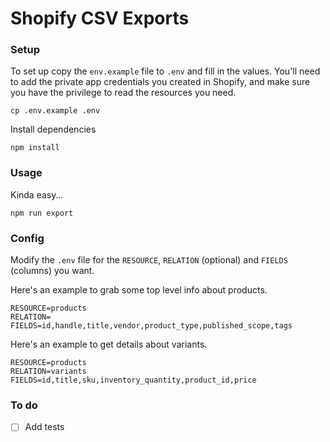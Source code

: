 # Shopify CSV Exports

### Setup

To set up copy the `env.example` file to `.env` and fill in the values. You'll need to add the private app credentials you created in Shopify, and make sure you have the privilege to read the resources you need.

```
cp .env.example .env
```

Install dependencies
```
npm install
```

### Usage

Kinda easy...
```
npm run export
```

### Config

Modify the `.env` file for the `RESOURCE`, `RELATION` (optional) and `FIELDS` (columns) you want.

Here's an example to grab some top level info about products.
```env
RESOURCE=products
RELATION=
FIELDS=id,handle,title,vendor,product_type,published_scope,tags
```

Here's an example to get details about variants.
```env
RESOURCE=products
RELATION=variants
FIELDS=id,title,sku,inventory_quantity,product_id,price
```

### To do

- [ ] Add tests
